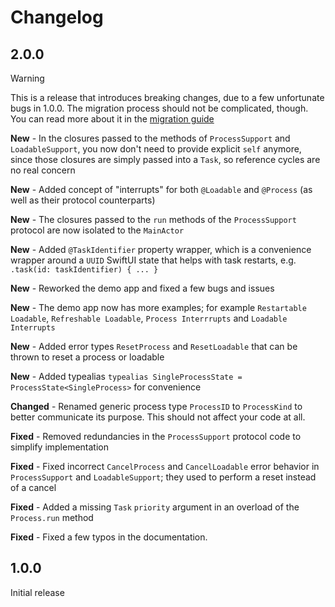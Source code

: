# Changelog
## 2.0.0

> [!Warning]
> This is a release that introduces breaking changes, due to a few unfortunate bugs in 1.0.0. The migration process should not be complicated, though. You can read more about it in the [migration guide](Migration.md)

**New** - In the closures passed to the methods of `ProcessSupport` and `LoadableSupport`, you now don't need to provide explicit `self` anymore, since those closures are simply passed into a `Task`, so reference cycles are no real concern

**New** -  Added concept of "interrupts" for both `@Loadable` and `@Process` (as well as their protocol counterparts)

**New** - The closures passed to the `run` methods of the  `ProcessSupport` protocol are now isolated to the `MainActor`

**New** - Added `@TaskIdentifier` property wrapper, which is a convenience wrapper around a `UUID` SwiftUI state that helps with task restarts, e.g. `.task(id: taskIdentifier) { ... }`

**New** -  Reworked the demo app and fixed a few bugs and issues

**New** -  The demo app now has more examples; for example `Restartable Loadable`, `Refreshable Loadable`, `Process Interrrupts` and `Loadable Interrupts`

**New** -  Added error types `ResetProcess` and `ResetLoadable` that can be thrown to reset a process or loadable

**New** - Added typealias `typealias SingleProcessState = ProcessState<SingleProcess>` for convenience

**Changed** - Renamed generic process type `ProcessID` to `ProcessKind` to better communicate its purpose. This should not affect your code at all. 

**Fixed** - Removed redundancies in the `ProcessSupport` protocol code to simplify implementation

**Fixed** - Fixed incorrect `CancelProcess` and `CancelLoadable` error behavior in `ProcessSupport` and `LoadableSupport`; they used to perform a reset instead of a cancel

**Fixed** -  Added a missing `Task` `priority` argument in an overload of the `Process.run` method

**Fixed** -  Fixed a few typos in the documentation.

## 1.0.0

Initial release
